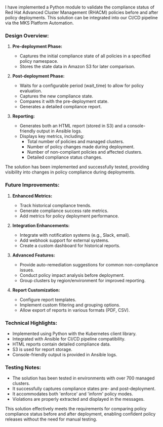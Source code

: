 I have implemented a Python module to validate the compliance status of Red Hat Advanced Cluster Management (RHACM) policies before and after policy deployments. This solution can be integrated into our CI/CD pipeline via the MKS Platform Automation.

### Design Overview:

1. **Pre-deployment Phase:**
   - Captures the initial compliance state of all policies in a specified policy namespace.
   - Stores the state data in Amazon S3 for later comparison.

2. **Post-deployment Phase:**
   - Waits for a configurable period (wait_time) to allow for policy evaluation.
   - Captures the new compliance state.
   - Compares it with the pre-deployment state.
   - Generates a detailed compliance report.

3. **Reporting:**
   - Generates both an HTML report (stored in S3) and a console-friendly output in Ansible logs.
   - Displays key metrics, including:
     * Total number of policies and managed clusters.
     * Number of policy changes made during deployment.
     * Number of non-compliant policies and affected clusters.
     * Detailed compliance status changes.

The solution has been implemented and successfully tested, providing visibility into changes in policy compliance during deployments.

### Future Improvements:

1. **Enhanced Metrics:**
   - Track historical compliance trends.
   - Generate compliance success rate metrics.
   - Add metrics for policy deployment performance.

2. **Integration Enhancements:**
   - Integrate with notification systems (e.g., Slack, email).
   - Add webhook support for external systems.
   - Create a custom dashboard for historical reports.

3. **Advanced Features:**
   - Provide auto-remediation suggestions for common non-compliance issues.
   - Conduct policy impact analysis before deployment.
   - Group clusters by region/environment for improved reporting.

4. **Report Customization:**
   - Configure report templates.
   - Implement custom filtering and grouping options.
   - Allow export of reports in various formats (PDF, CSV).

### Technical Highlights:
- Implemented using Python with the Kubernetes client library.
- Integrated with Ansible for CI/CD pipeline compatibility.
- HTML reports contain detailed compliance data.
- S3 is used for report storage.
- Console-friendly output is provided in Ansible logs.

### Testing Notes:
- The solution has been tested in environments with over 700 managed clusters.
- It successfully captures compliance states pre- and post-deployment.
- It accommodates both 'enforce' and 'inform' policy modes.
- Violations are properly extracted and displayed in the messages.

This solution effectively meets the requirements for comparing policy compliance status before and after deployment, enabling confident policy releases without the need for manual testing.
